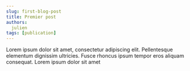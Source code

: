 ```yaml
---
slug: first-blog-post
title: Premier post
authors:
  julien
tags: [publication]
---
```


Lorem ipsum dolor sit amet, consectetur adipiscing elit. Pellentesque elementum dignissim ultricies. Fusce rhoncus ipsum tempor eros aliquam consequat. Lorem ipsum dolor sit amet

